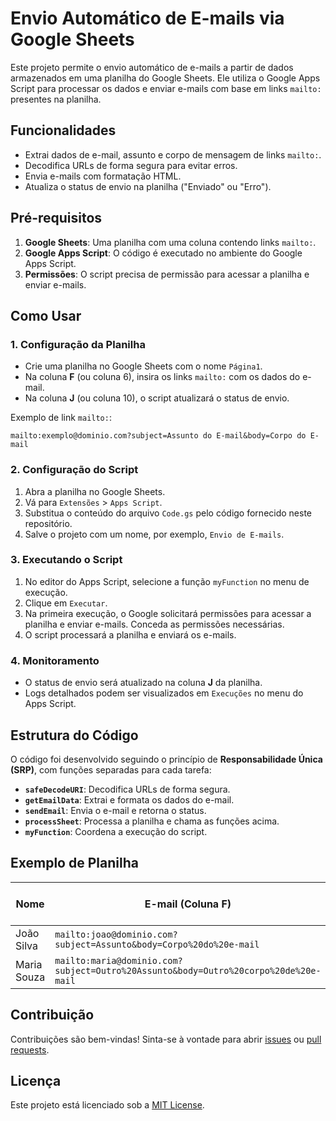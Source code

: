 <!DOCTYPE html>
<html lang="pt-BR">
<head>
  <meta charset="UTF-8">
  <meta name="viewport" content="width=device-width, initial-scale=1.0">

<body>

  <h1>Envio Automático de E-mails via Google Sheets</h1>
  <p>Este projeto permite o envio automático de e-mails a partir de dados armazenados em uma planilha do Google Sheets. Ele utiliza o Google Apps Script para processar os dados e enviar e-mails com base em links <code>mailto:</code> presentes na planilha.</p>

  <h2>Funcionalidades</h2>
  <ul>
    <li>Extrai dados de e-mail, assunto e corpo de mensagem de links <code>mailto:</code>.</li>
    <li>Decodifica URLs de forma segura para evitar erros.</li>
    <li>Envia e-mails com formatação HTML.</li>
    <li>Atualiza o status de envio na planilha ("Enviado" ou "Erro").</li>
  </ul>

  <h2>Pré-requisitos</h2>
  <ol>
    <li><strong>Google Sheets</strong>: Uma planilha com uma coluna contendo links <code>mailto:</code>.</li>
    <li><strong>Google Apps Script</strong>: O código é executado no ambiente do Google Apps Script.</li>
    <li><strong>Permissões</strong>: O script precisa de permissão para acessar a planilha e enviar e-mails.</li>
  </ol>

  <h2>Como Usar</h2>

  <h3>1. Configuração da Planilha</h3>
  <ul>
    <li>Crie uma planilha no Google Sheets com o nome <code>Página1</code>.</li>
    <li>Na coluna <strong>F</strong> (ou coluna 6), insira os links <code>mailto:</code> com os dados do e-mail.</li>
    <li>Na coluna <strong>J</strong> (ou coluna 10), o script atualizará o status de envio.</li>
  </ul>

  <p>Exemplo de link <code>mailto:</code>:</p>
  <pre><code>mailto:exemplo@dominio.com?subject=Assunto do E-mail&body=Corpo do E-mail</code></pre>

  <h3>2. Configuração do Script</h3>
  <ol>
    <li>Abra a planilha no Google Sheets.</li>
    <li>Vá para <code>Extensões</code> > <code>Apps Script</code>.</li>
    <li>Substitua o conteúdo do arquivo <code>Code.gs</code> pelo código fornecido neste repositório.</li>
    <li>Salve o projeto com um nome, por exemplo, <code>Envio de E-mails</code>.</li>
  </ol>

  <h3>3. Executando o Script</h3>
  <ol>
    <li>No editor do Apps Script, selecione a função <code>myFunction</code> no menu de execução.</li>
    <li>Clique em <code>Executar</code>.</li>
    <li>Na primeira execução, o Google solicitará permissões para acessar a planilha e enviar e-mails. Conceda as permissões necessárias.</li>
    <li>O script processará a planilha e enviará os e-mails.</li>
  </ol>

  <h3>4. Monitoramento</h3>
  <ul>
    <li>O status de envio será atualizado na coluna <strong>J</strong> da planilha.</li>
    <li>Logs detalhados podem ser visualizados em <code>Execuções</code> no menu do Apps Script.</li>
  </ul>

  <h2>Estrutura do Código</h2>
  <p>O código foi desenvolvido seguindo o princípio de <strong>Responsabilidade Única (SRP)</strong>, com funções separadas para cada tarefa:</p>
  <ul>
    <li><strong><code>safeDecodeURI</code></strong>: Decodifica URLs de forma segura.</li>
    <li><strong><code>getEmailData</code></strong>: Extrai e formata os dados do e-mail.</li>
    <li><strong><code>sendEmail</code></strong>: Envia o e-mail e retorna o status.</li>
    <li><strong><code>processSheet</code></strong>: Processa a planilha e chama as funções acima.</li>
    <li><strong><code>myFunction</code></strong>: Coordena a execução do script.</li>
  </ul>

  <h2>Exemplo de Planilha</h2>
  <table>
    <thead>
      <tr>
        <th>Nome</th>
        <th>E-mail (Coluna F)</th>
        <th>Status (Coluna J)</th>
      </tr>
    </thead>
    <tbody>
      <tr>
        <td>João Silva</td>
        <td><code>mailto:joao@dominio.com?subject=Assunto&body=Corpo%20do%20e-mail</code></td>
        <td>Enviado</td>
      </tr>
      <tr>
        <td>Maria Souza</td>
        <td><code>mailto:maria@dominio.com?subject=Outro%20Assunto&body=Outro%20corpo%20de%20e-mail</code></td>
        <td>Erro</td>
      </tr>
    </tbody>
  </table>

  <h2>Contribuição</h2>
  <p>Contribuições são bem-vindas! Sinta-se à vontade para abrir <a href="https://github.com/seu-usuario/seu-repositorio/issues">issues</a> ou <a href="https://github.com/seu-usuario/seu-repositorio/pulls">pull requests</a>.</p>

  <h2>Licença</h2>
  <p>Este projeto está licenciado sob a <a href="LICENSE">MIT License</a>.</p>

</body>
</html>
